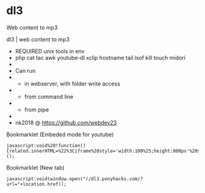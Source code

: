 # dl3
Web content to mp3

 dl3 | web content to mp3 
 * REQUIRED unix tools in env
 * php cat tac awk youtube-dl xclip hostname tail lsof kill touch midori
 * 
 * Can run 
 * - in webserver, with folder write access
 * - from command line 
 * - from pipe
 * 
 * nk2018 @ https://github.com/webdev23

Bookmarklet (Embeded mode for youtube)

    javascript:void%20!function(){related.innerHTML=%22%3Ciframe%20style='width:100%25;height:800px'%20src='//dl3.ponyhacks.com%3Furl=%22+location.href+%22'%3E%3C/iframe%3E%22}();


Bookmarklet (New tab)

    javascript:void(window.open("//dl3.ponyhacks.com/?url="+location.href));
    
